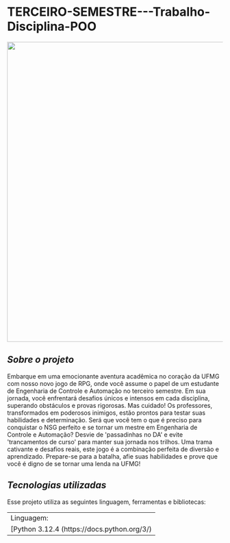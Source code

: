 # TERCEIRO-SEMESTRE---Trabalho-Disciplina-POO


<div align="center">
<img src="https://github.com/raphaelcborges/TERCEIRO-SEMESTRE---Trabalho-Disciplina-POO/assets/129281871/dc39d801-4699-47eb-ad9d-472ecc6d274f"
width="700px" />
</div>

## *Sobre o projeto*
Embarque em uma emocionante aventura acadêmica no coração da UFMG com nosso novo jogo de RPG, onde você assume o papel de um estudante de Engenharia de Controle e Automação no terceiro semestre. Em sua jornada, você enfrentará desafios únicos e intensos em cada disciplina, superando obstáculos e provas rigorosas. Mas cuidado! Os professores, transformados em poderosos inimigos, estão prontos para testar suas habilidades e determinação. Será que você tem o que é preciso para conquistar o NSG perfeito e se tornar um mestre em Engenharia de Controle e Automação? Desvie de 'passadinhas no DA' e evite 'trancamentos de curso' para manter sua jornada nos trilhos. Uma trama cativante e desafios reais, este jogo é a combinação perfeita de diversão e aprendizado. Prepare-se para a batalha, afie suas habilidades e prove que você é digno de se tornar uma lenda na UFMG!

## *Tecnologias utilizadas*
Esse projeto utiliza as seguintes linguagem, ferramentas e bibliotecas:
<table>
  <tr>
    <td>Linguagem:</td>

    
  </tr
  <tr>
    <td>[Python 3.12.4 (https://docs.python.org/3/)</td>
  </tr>
